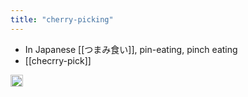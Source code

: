 ```yaml
---
title: "cherry-picking"
---
```


- In Japanese [[つまみ食い]], pin-eating, pinch eating
- [[checrry-pick]]

<img src='https://scrapbox.io/api/pages/nishio-en/en/icon' alt='en.icon' height="19.5"/>